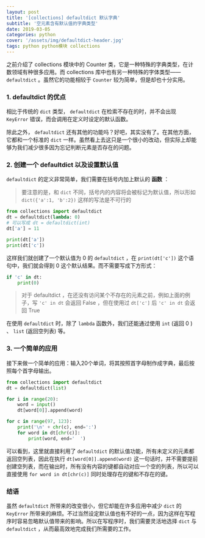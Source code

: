 ```yaml
---
layout: post
title: '[collections] defaultdict 默认字典'
subtitle: '空元素含有默认值的字典类型'
date: 2019-03-05
categories: python
cover: '/assets/img/defaultdict-header.jpg'
tags: python python模块 collections
---
```


之前介绍了 collections 模块中的 Counter 类，它是一种特殊的字典类型，在计数领域有种很多应用。而 collections 库中也有另一种特殊的字体类型—— `defaultdict` 。虽然它的功能相较于 `Counter` 较为简单，但是却也十分实用。

### 1. defaultdict 的优点

相比于传统的 `dict` 类型， `defaultdict` 在检索不存在的时，并不会出现 `KeyError` 错误，而会调用在定义时设定的默认函数。

除此之外， `defaultdict` 还有其他的功能吗？好吧，其实没有了。在其他方面，它都和一个标准的 `dict` 一样。虽然看上去这只是一个很小的改动，但实际上却能够为我们减少很多因为忘记判断元素是否存在的问题。

### 2. 创建一个 defaultdict 以及设置默认值

`defaultdict` 的定义非常简单，我们需要在括号内加上默认的 **函数** ：

> 要注意的是，和 `dict` 不同，括号内的内容将会被标记为默认值，所以形如 `dict({'a':1, 'b':2})` 这样的写法是不可行的

```python
from collections import defaultdict
dt = defaultdict(lambda: 0)
# 可以写成 dt = defaultdict(int)
dt['a'] = 11

print(dt['a'])
print(dt['c'])
```

这样我们就创建了一个默认值为 0 的 `defaultdict` ，在 `print(dt['c'])` 这个语句中，我们就会得到 0 这个默认结果。而不需要写成下方形式：

```python
if 'c' in dt:
    print(0)
```

> 对于 defaultdict ，在还没有访问某个不存在的元素之前，例如上面的例子，写 `'c' in dt` 会返回 False ，但在使用过 `dt['c']` 后 `'c' in dt` 会返回 True

在使用 `defaultdict` 时，除了 `lambda` 函数外，我们还能通过使用 `int` (返回 0 ) 、 `list` (返回空列表) 等。

### 3. 一个简单的应用

接下来做一个简单的应用：输入20个单词，将其按照首字母制作成字典，最后按照每个首字母输出。

```python
from collections import defaultdict
dt = defaultdict(list)

for i in range(20):
    word = input()
    dt[word[0]].append(word)

for c in range(97, 123):
    print('\n' + chr(c), end=':')
    for word in dt[chr(c)]:
        print(word, end='  ')
```

可以看到，这里就直接利用了 `defaultdict` 的默认值功能，所有未定义的元素都返回空列表，因此在执行 `dt[word[0]].append(word)` 这一句话时，并不需要提前创建空列表，而在输出时，所有没有内容的键都自动对应一个空的列表，所以可以直接使用 `for word in dt[chr(c)]` 同时处理存在的键和不存在的键。

### 结语

虽然 `defaultdict` 所带来的改变很小，但它却能在许多应用中减少 `dict` 的 `KeyError` 所带来的麻烦。不过当然设定默认值也有不好的一点，因为这样在写程序时容易忽略默认值带来的影响。所以在写程序时，我们需要灵活地选择 `dict` 与 `defaultdict` ，从而最高效地完成我们所需要的工作。
